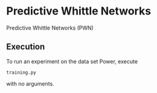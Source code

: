 # Predictive Whittle Networks

Predictive Whittle Networks (PWN)

## Execution

To run an experiment on the data set Power, execute

    training.py

with no arguments.
